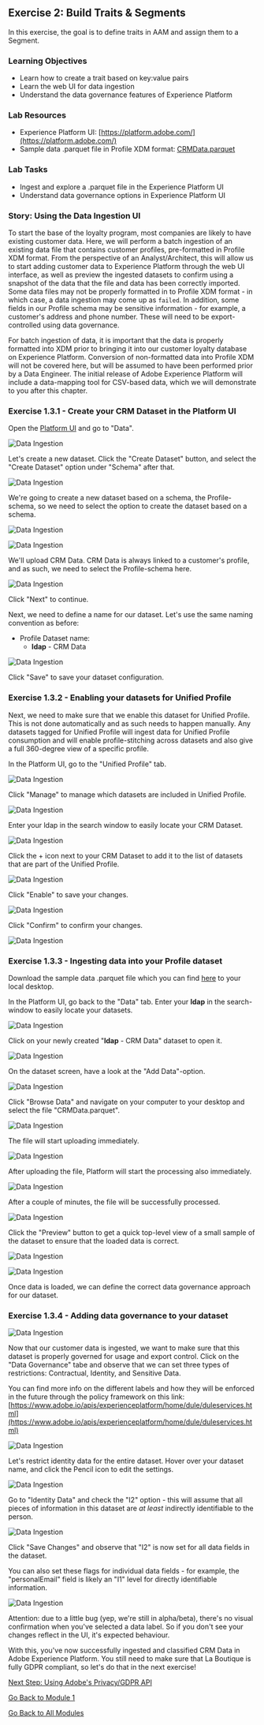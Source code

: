 ## Exercise 2: Build Traits & Segments
In this exercise, the goal is to define traits in AAM and assign them to a Segment.

### Learning Objectives

- Learn how to create a trait based on key:value pairs
- Learn the web UI for data ingestion
- Understand the data governance features of Experience Platform

### Lab Resources

- Experience Platform UI: [https://platform.adobe.com/](https://platform.adobe.com/)
- Sample data .parquet file in Profile XDM format: [CRMData.parquet](https://git.corp.adobe.com/vangeluw/platformenablement/blob/master/module1/data_ingestion/downloads/CRMData.parquet)

### Lab Tasks

- Ingest and explore a .parquet file in the Experience Platform UI
- Understand data governance options in Experience Platform UI

### Story: Using the Data Ingestion UI

To start the base of the loyalty program, most companies are likely to have existing customer data. Here, we will perform a batch ingestion of an existing data file that contains customer profiles, pre-formatted in Profile XDM format. From the perspective of an Analyst/Architect, this will allow us to start adding customer data to Experience Platform through the web UI interface, as well as preview the ingested datasets to confirm using a snapshot of the data that the file and data has been correctly imported. Some data files may not be properly formatted in to Profile XDM format - in which case, a data ingestion may come up as `failed`. In addition, some fields in our Profile schema may be sensitive information - for example, a customer's address and phone number. These will need to be export-controlled using data governance.

For batch ingestion of data, it is important that the data is properly formatted into XDM prior to bringing it into our customer loyalty database on Experience Platform. Conversion of non-formatted data into Profile XDM will not be covered here, but will be assumed to have been performed prior by a Data Engineer. The initial release of Adobe Experience Platform will include a data-mapping tool for CSV-based data, which we will demonstrate to you after this chapter.


### Exercise 1.3.1 - Create your CRM Dataset in the Platform UI

Open the [Platform UI](https://platform.adobe.com) and go to "Data". 

![Data Ingestion](./images/dataset.png)

Let's create a new dataset. Click the "Create Dataset" button, and select the "Create Dataset" option under "Schema" after that.

![Data Ingestion](./images/createdataset.png)

We're going to create a new dataset based on a schema, the Profile-schema, so we need to select the option to create the dataset based on a schema.

![Data Ingestion](./images/datasetschema.png)

![Data Ingestion](./images/datasetschemadtl.png)

We'll upload CRM Data. CRM Data is always linked to a customer's profile, and as such, we need to select the Profile-schema here.

![Data Ingestion](./images/profileschema.png)

Click "Next" to continue.

Next, we need to define a name for our dataset. Let's use the same naming convention as before:

  * Profile Dataset name:
    * **ldap** - CRM Data

![Data Ingestion](./images/datasetname.png)

Click "Save" to save your dataset configuration.

### Exercise 1.3.2 - Enabling your datasets for Unified Profile

Next, we need to make sure that we enable this dataset for Unified Profile. This is not done automatically and as such needs to happen manually.
Any datasets tagged for Unified Profile will ingest data for Unified Profile consumption and will enable profile-stitching across datasets and also give a full 360-degree view of a specific profile.

In the Platform UI, go to the "Unified Profile" tab. 

![Data Ingestion](./images/uprofile.png)

Click "Manage" to manage which datasets are included in Unified Profile.

![Data Ingestion](./images/manage.png)

Enter your ldap in the search window to easily locate your CRM Dataset.

![Data Ingestion](./images/upsearch.png)

Click the + icon next to your CRM Dataset to add it to the list of datasets that are part of the Unified Profile.

![Data Ingestion](./images/upplus.png)

Click "Enable" to save your changes.

![Data Ingestion](./images/enable.png)

Click "Confirm" to confirm your changes.

![Data Ingestion](./images/confirm.png)

### Exercise 1.3.3 - Ingesting data into your Profile dataset

Download the sample data .parquet file which you can find [here](https://git.corp.adobe.com/vangeluw/platformenablement/blob/master/module1/data_ingestion/downloads/CRMData.parquet) to your local desktop.

In the Platform UI, go back to the "Data" tab. Enter your **ldap** in the search-window to easily locate your datasets.

![Data Ingestion](./images/searchdataset.png)

Click on your newly created "**ldap** - CRM Data" dataset to open it.

![Data Ingestion](./images/dsoverview.png)

On the dataset screen, have a look at the "Add Data"-option.

![Data Ingestion](./images/browsedata.png)

Click "Browse Data" and navigate on your computer to your desktop and select the file "CRMData.parquet".

![Data Ingestion](./images/desktop.png)

The file will start uploading immediately.

![Data Ingestion](./images/uploadingdata.png)

After uploading the file, Platform will start the processing also immediately.

![Data Ingestion](./images/processingdata.png)

After a couple of minutes, the file will be successfully processed.

![Data Ingestion](./images/success.png)

Click the "Preview" button to get a quick top-level view of a small sample of the dataset to ensure that the loaded data is correct.

![Data Ingestion](./images/preview.png)

![Data Ingestion](./images/previewdata.png)

Once data is loaded, we can define the correct data governance approach for our dataset.
   
### Exercise 1.3.4 - Adding data governance to your dataset 

![Data Ingestion](./images/datasetl.png)

Now that our customer data is ingested, we want to make sure that this dataset is properly governed for usage and export control. Click on the "Data Governance" tabe and observe that we can set three types of restrictions: Contractual, Identity, and Sensitive Data.

You can find more info on the different labels and how they will be enforced in the future through the policy framework on this link: [https://www.adobe.io/apis/experienceplatform/home/dule/duleservices.html](https://www.adobe.io/apis/experienceplatform/home/dule/duleservices.html) 
 

![Data Ingestion](./images/dsgovernance.png)

Let's restrict identity data for the entire dataset. Hover over your dataset name, and click the Pencil icon to edit the settings. 

![Data Ingestion](./images/pencil.png)

Go to "Identity Data" and check the "I2" option - this will assume that all pieces of information in this dataset are _at least_ indirectly identifiable to the person.

![Data Ingestion](./images/identity.png)

Click "Save Changes" and observe that "I2" is now set for all data fields in the dataset. 

You can also set these flags for individual data fields - for example, the "personalEmail" field is likely an "I1" level for directly identifiable information.

![Data Ingestion](./images/personalEmail.png)

Attention: due to a little bug (yep, we're still in alpha/beta), there's no visual confirmation when you've selected a data label. So if you don't see your changes reflect in the UI, it's expected behaviour.

With this, you've now successfully ingested and classified CRM Data in Adobe Experience Platform. You still need to make sure that La Boutique is fully GDPR compliant, so let's do that in the next exercise!

[Next Step: Using Adobe's Privacy/GDPR API](../gdpr/README.md)

[Go Back to Module 1](../README.md)

[Go Back to All Modules](/../../)



